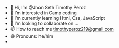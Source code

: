 - 👋 Hi, I’m @Jhon Seth Timothy Peroz
- 👀 I’m interested in Camp coding
- 🌱 I’m currently learning Html, Css, JavaScript
- 💞️ I’m looking to collaborate on ...
- 📫 How to reach me timothyperoz219@gmail.com
- 😄 Pronouns: he/him
- 

<!---
JSTimothyPeroz/JSTimothyPeroz is a ✨ special ✨ repository because its `README.md` (this file) appears on your GitHub profile.
You can click the Preview link to take a look at your changes.
--->
